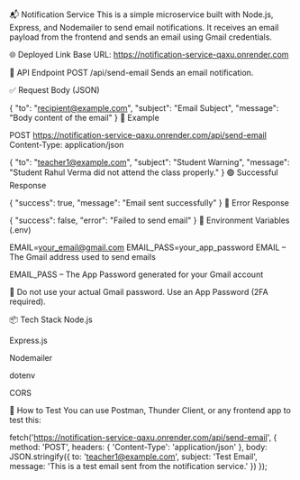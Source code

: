 📬 Notification Service
This is a simple microservice built with Node.js, Express, and Nodemailer to send email notifications.
It receives an email payload from the frontend and sends an email using Gmail credentials.

🌐 Deployed Link
Base URL:
https://notification-service-qaxu.onrender.com

📩 API Endpoint
POST /api/send-email
Sends an email notification.

✅ Request Body (JSON)

{
  "to": "recipient@example.com",
  "subject": "Email Subject",
  "message": "Body content of the email"
}
🔄 Example


POST https://notification-service-qaxu.onrender.com/api/send-email
Content-Type: application/json

{
  "to": "teacher1@example.com",
  "subject": "Student Warning",
  "message": "Student Rahul Verma did not attend the class properly."
}
🟢 Successful Response

{
  "success": true,
  "message": "Email sent successfully"
}
🔴 Error Response

{
  "success": false,
  "error": "Failed to send email"
}
🔐 Environment Variables (.env)

EMAIL=your_email@gmail.com
EMAIL_PASS=your_app_password
EMAIL – The Gmail address used to send emails

EMAIL_PASS – The App Password generated for your Gmail account

🔐 Do not use your actual Gmail password. Use an App Password (2FA required).

📦 Tech Stack
Node.js

Express.js

Nodemailer

dotenv

CORS

🧪 How to Test
You can use Postman, Thunder Client, or any frontend app to test this:


fetch('https://notification-service-qaxu.onrender.com/api/send-email', {
  method: 'POST',
  headers: { 'Content-Type': 'application/json' },
  body: JSON.stringify({
    to: 'teacher1@example.com',
    subject: 'Test Email',
    message: 'This is a test email sent from the notification service.'
  })
});